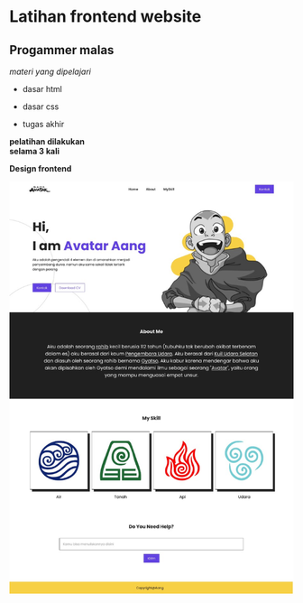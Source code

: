 # Latihan frontend website

Progammer malas
--

*materi yang dipelajari*

- dasar html

- dasar css

- tugas akhir

**pelatihan dilakukan<br>
selama 3 kali**

**Design frontend**

![design](front_end1/REFERENSI_WEBSITE.jpg)
